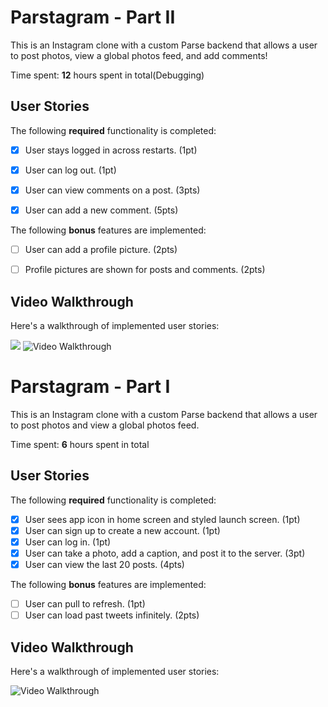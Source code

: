 # Parstagram - Part II

This is an Instagram clone with a custom Parse backend that allows a user to post photos, view a global photos feed, and add comments!

Time spent: **12** hours spent in total(Debugging)

## User Stories

The following **required** functionality is completed:

- [x]  User stays logged in across restarts. (1pt)

- [x]  User can log out. (1pt)

- [x]  User can view comments on a post. (3pts)

- [x]  User can add a new comment. (5pts)

The following **bonus** features are implemented:

- [ ]  User can add a profile picture. (2pts)

- [ ]  Profile pictures are shown for posts and comments. (2pts)

## Video Walkthrough

Here's a walkthrough of implemented user stories:

![](http://g.recordit.co/XpBuNPu4t7.gif)
<img src='http://g.recordit.co/XpBuNPu4t7.gif' title='Video Walkthrough' width='' alt='Video Walkthrough' />


# Parstagram - Part I

This is an Instagram clone with a custom Parse backend that allows a user to post photos and view a global photos feed.

Time spent: **6** hours spent in total

## User Stories

The following **required** functionality is completed:

- [x] User sees app icon in home screen and styled launch screen. (1pt)
- [x] User can sign up to create a new account. (1pt)
- [x] User can log in. (1pt)
- [x] User can take a photo, add a caption, and post it to the server. (3pt)
- [x] User can view the last 20 posts. (4pts)

The following **bonus** features are implemented:

- [ ] User can pull to refresh. (1pt)
- [ ] User can load past tweets infinitely. (2pts)

## Video Walkthrough

Here's a walkthrough of implemented user stories:

<img src='http://g.recordit.co/qzvKly7j4h.gif' title='Video Walkthrough' width='' alt='Video Walkthrough' />
